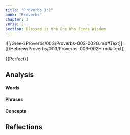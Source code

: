 ```yaml
---
title: "Proverbs 3:2"
book: "Proverbs"
chapter: 3
verse: 2
section: Blessed is the One Who Finds Wisdom
---
```

![[/Greek/Proverbs/003/Proverbs-003-002G.md#Text]]
![[/Hebrew/Proverbs/003/Proverbs-003-002H.md#Text]]

{{Perfect}}

## Analysis

#### Words

#### Phrases

#### Concepts

## Reflections
